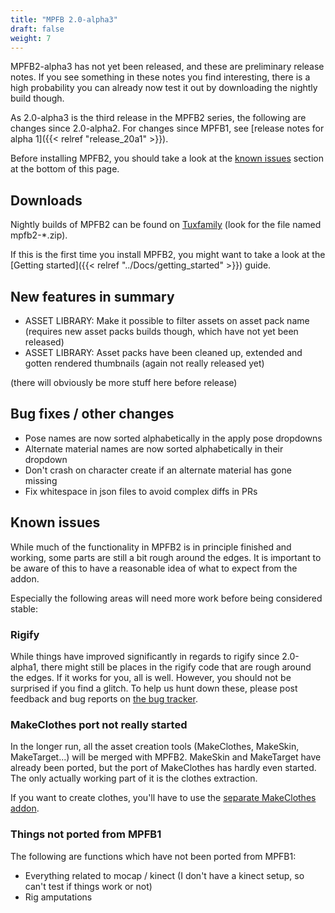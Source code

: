 ```yaml
---
title: "MPFB 2.0-alpha3"
draft: false
weight: 7
---
```


MPFB2-alpha3 has not yet been released, and these are preliminary release notes. If you see something in these notes you find interesting, 
there is a high probability you can already now test it out by downloading the nightly build though.

As 2.0-alpha3 is the third release in the MPFB2 series, the following are changes since 2.0-alpha2. For changes since MPFB1, 
see [release notes for alpha 1]({{< relref "release_20a1" >}}).

Before installing MPFB2, you should take a look at the [known issues](#known-issues) section at the bottom of this page.

## Downloads

Nightly builds of MPFB2 can be found on [Tuxfamily](https://download.tuxfamily.org/makehuman/plugins/) (look for the file named mpfb2-*.zip).

If this is the first time you install MPFB2, you might want to take a look at the [Getting started]({{< relref "../Docs/getting_started" >}}) guide.

## New features in summary

* ASSET LIBRARY: Make it possible to filter assets on asset pack name (requires new asset packs builds though, which have not yet been released)
* ASSET LIBRARY: Asset packs have been cleaned up, extended and gotten rendered thumbnails (again not really released yet)

(there will obviously be more stuff here before release)

## Bug fixes / other changes

* Pose names are now sorted alphabetically in the apply pose dropdowns
* Alternate material names are now sorted alphabetically in their dropdown
* Don't crash on character create if an alternate material has gone missing
* Fix whitespace in json files to avoid complex diffs in PRs

## Known issues

While much of the functionality in MPFB2 is in principle finished and working, some parts are still a bit rough around the edges. It is important to be aware of this
to have a reasonable idea of what to expect from the addon.

Especially the following areas will need more work before being considered stable:

### Rigify

While things have improved significantly in regards to rigify since 2.0-alpha1, there might still be places in the rigify code that are rough around the edges. If it works for you, all is well. However, you should not be surprised if you find a glitch. To help us hunt down these, please post feedback and bug reports on [the bug tracker](https://github.com/makehumancommunity/mpfb2/issues).

### MakeClothes port not really started

In the longer run, all the asset creation tools (MakeClothes, MakeSkin, MakeTarget...) will be merged with MPFB2. MakeSkin and MakeTarget have already
been ported, but the port of MakeClothes has hardly even started. The only actually working part of it is the clothes extraction. 

If you want to create clothes, you'll have to use the [separate MakeClothes addon](https://github.com/makehumancommunity/community-plugins-makeclothes).

### Things not ported from MPFB1

The following are functions which have not been ported from MPFB1:

* Everything related to mocap / kinect (I don't have a kinect setup, so can't test if things work or not)
* Rig amputations
